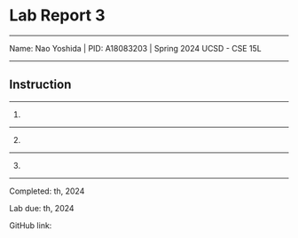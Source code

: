 Lab Report 3
========= 
***

Name: Nao Yoshida |
PID:  A18083203 |
Spring 2024 UCSD - CSE 15L

***

Instruction
--------


***

1. 

--------
   
2. 

--------

3. 
--------

Completed: th, 2024  

Lab due: th, 2024  

GitHub link: 
